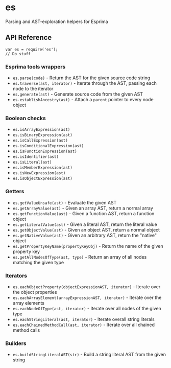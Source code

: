 # es

Parsing and AST-exploration helpers for Esprima

## API Reference

    var es = require('es');
    // Do stuff

### Esprima tools wrappers

* `es.parse(code)` - Return the AST for the given source code string
* `es.traverse(ast, iterator)` - Iterate through the AST, passing each node to the iterator
* `es.generate(ast)` - Generate source code from the given AST
* `es.establishAncestry(ast)` - Attach a `parent` pointer to every node object

### Boolean checks

* `es.isArrayExpression(ast)`
* `es.isBinaryExpression(ast)`
* `es.isCallExpression(ast)`
* `es.isConditionalExpression(ast)`
* `es.isFunctionExpression(ast)`
* `es.isIdentifier(ast)`
* `es.isLiteral(ast)`
* `es.isMemberExpression(ast)`
* `es.isNewExpression(ast)`
* `es.isObjectExpression(ast)`

### Getters

* `es.getValueUnsafe(ast)` - Evaluate the given AST
* `es.getArrayValue(ast)` - Given an array AST, return a normal array
* `es.getFunctionValue(ast)` - Given a function AST, return a function object
* `es.getLiteralValue(ast)` - Given a literal AST, return the literal value
* `es.getObjectValue(ast)` - Given an object AST, return a normal object
* `es.getNativeValue(ast)` - Given an arbitrary AST, return the "native" object
* `es.getPropertyKeyName(propertyKeyObj)` - Return the name of the given property key
* `es.getAllNodesOfType(ast, type)` - Return an array of all nodes matching the given type

### Iterators

* `es.eachObjectProperty(objectExpressionAST, iterator)` - Iterate over the object properties
* `es.eachArrayElement(arrayExpressionAST, iterator)` - Iterate over the array elements
* `es.eachNodeOfType(ast, iterator)` - Iterate over all nodes of the given type
* `es.eachStringLiteral(ast, iterator)` - Iterate overall string literals
* `es.eachChainedMethodCall(ast, iterator)` - Iterate over all chained method calls

### Builders

* `es.buildStringLiteralAST(str)` - Build a string literal AST from the given string
